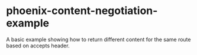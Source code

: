 # phoenix-content-negotiation-example
A basic example showing how to return different content for the same route based on accepts header.
